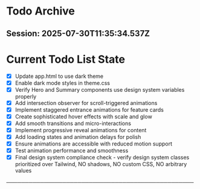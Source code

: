 # Todo Archive


## Session: 2025-07-30T11:35:34.537Z

<!-- DO NOT EDIT - Managed by todo_list tool -->
<!-- Updated: 2025-07-30T10:03:05.100Z -->

# Current Todo List State

- [x] Update app.html to use dark theme
- [x] Enable dark mode styles in theme.css
- [x] Verify Hero and Summary components use design system variables properly
- [x] Add intersection observer for scroll-triggered animations
- [x] Implement staggered entrance animations for feature cards
- [x] Create sophisticated hover effects with scale and glow
- [x] Add smooth transitions and micro-interactions
- [x] Implement progressive reveal animations for content
- [x] Add loading states and animation delays for polish
- [x] Ensure animations are accessible with reduced motion support
- [x] Test animation performance and smoothness
- [x] Final design system compliance check - verify design system classes prioritized over Tailwind, NO shadows, NO custom CSS, NO arbitrary values

──────────────────────────────────────────────────
